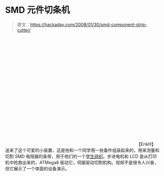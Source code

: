 # SMD 元件切条机

> 原文：<https://hackaday.com/2008/01/30/smd-component-strip-cutter/>

<object width="425" height="355"><param name="movie" value="http://www.youtube.com/v/w-4t5In8xZQ&amp;rel=1"><param name="wmode" value="transparent"></object>
【ErikH】送来了这个可爱的小装置，这是他和一个同学用一些备件组装起来的，用来测量和切割 SMD 电阻器的条带，用于他们的一个[学生组织](http://www.scintilla.utwente.nl/commissies/stores/)。步进电机和 LCD 是从打印机中抢救出来的，ATMega8 驱动它，伺服驱动切割机构。视频不是很令人兴奋，但它展示了一个体面的设备演示。